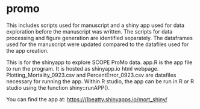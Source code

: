 # promo
This includes scripts used for manuscript and a shiny app used for data exploration before the manuscript was written. The scripts for data processing and figure generation are identified separately. The dataframes used for the manuscript were updated compared to the datafiles used for the app creation.

This is for the shinyapp to explore SCOPE ProMo data. app.R is the app file to run the program. It is hosted as shinyapp.io html webpage. Plotting_Mortality_0923.csv and PercentError_0923.csv are datafiles necessary for running the app. Within R studio, the app can be run in R or R studio using the function shiny::runAPP().

You can find the app at: https://j1beatty.shinyapps.io/mort_shiny/
